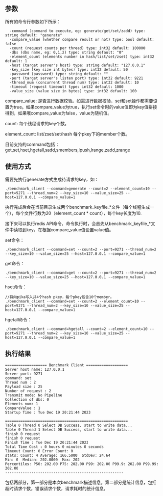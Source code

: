 ## 参数
所有的命令行参数如下所示：
```
  -command (command to execute, eg: generate/get/set/zadd) type: string default: "generate"
  -compare_value (whether compare result or not) type: bool default: false
  -count (request counts per thread) type: int32 default: 100000
  -dbs (dbs name, eg: 0,1,2) type: string default: "0"
  -element_count (elements number in hash/list/set/zset) type: int32 default: 1
  -host (target server's host) type: string default: "127.0.0.1"
  -key_size (key size int bytes) type: int32 default: 50
  -password (password) type: string default: ""
  -port (target server's listen port) type: int32 default: 9221
  -thread_num (concurrent thread num) type: int32 default: 10
  -timeout (request timeout) type: int32 default: 1000
  -value_size (value size in bytes) type: int32 default: 100
```

compare_value: 是否进行数据校验。如需进行数据校验，set和set操作都需要设置为true。如果compare_value为true，执行set命令时的value值即为key值拼接得到，如果哦compare_value为false，value为随机值。

count: 每个线程请求的key个数。

element_count: list/zset/set/hash 每个pkey下的member个数。

目前支持的command包括：get,set,hset,hgetall,sadd,smembers,lpush,lrange,zadd,zrange

## 使用方式
需要先执行generate方式生成待请求的key，如：
```
./benchmark_client --command=generate --count=2 --element_count=10 --port=9271 --thread_num=2 --key_size=10 --value_size=25 --host=127.0.0.1 --compare_value=1
```
执行完成后会在当前目录生成两个benchmark_keyfile_*文件（每个线程生成一个），每个文件行数为20（element_count * count），每个key长度为10.

接下来可以执行redis API命令，命令执行时，会首先从benchmark_keyfile_*文件中读取到key，在根据compare_value值设置value值。

set命令：
```
./benchmark_client --command=set --count=2 --port=9271 --thread_num=2 --key_size=10 --value_size=25 --host=127.0.0.1 --compare_value=1
```

get命令：
```
./benchmark_client --command=get --count=2 --port=9271 --thread_num=2 --key_size=10 --value_size=25 --host=127.0.0.1 --compare_value=1
```

hset命令：
```
//将向pika写入共4个hash pkey，每个pkey包含10个member。
./benchmark_client --command=set --count=2 --element_count=10 --port=9271 --thread_num=2 --key_size=10 --value_size=25 --host=127.0.0.1 --compare_value=1
```

hgetall命令：
```
./benchmark_client --command=hgetall --count=2 --element_count=10 --port=9271 --thread_num=2 --key_size=10 --value_size=25 --host=127.0.0.1 --compare_value=1
```

## 执行结果
```
=================== Benchmark Client ===================
Server host name: 127.0.0.1
Server port: 9271
command: set
Thread num : 2
Payload size : 25
Number of request : 2
Transmit mode: No Pipeline
Collection of dbs: 0
Elements num: 1
CompareValue : 1
Startup Time : Tue Dec 19 20:21:44 2023

========================================================
Table 0 Thread 0 Select DB Success, start to write data...
Table 0 Thread 1 Select DB Success, start to write data...
finish 0 request
finish 0 request
Finish Time : Tue Dec 19 20:21:44 2023
Total Time Cost : 0 hours 0 minutes 0 seconds
Timeout Count: 0 Error Count: 0
stats: Count: 4 Average: 166.5000  StdDev: 24.64
Min: 0  Median: 202.0000  Max: 202
Percentiles: P50: 202.00 P75: 202.00 P99: 202.00 P99.9: 202.00 P99.99: 202.00
------------------------------------------------------

```
包括两部分，第一部分是本次benchmark描述信息。第二部分是统计信息，包括超时请求个数，错误请求个数，请求耗时的统计信息。

